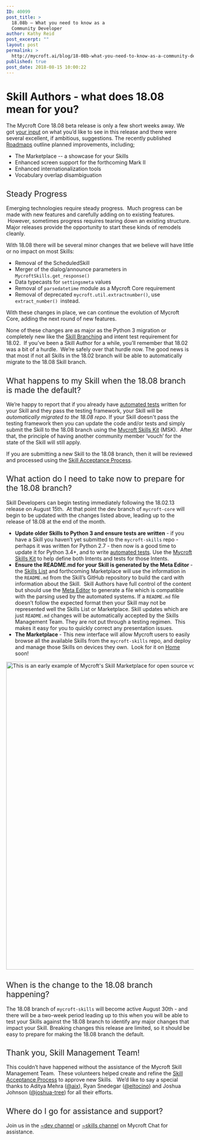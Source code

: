 ```yaml
---
ID: 40099
post_title: >
  18.08b – What you need to know as a
  Community Developer
author: Kathy Reid
post_excerpt: ""
layout: post
permalink: >
  http://mycroft.ai/blog/18-08b-what-you-need-to-know-as-a-community-developer/
published: true
post_date: 2018-08-15 10:00:22
---
```

<h1><b>Skill Authors - what does 18.08 mean for you? </b></h1>
<span style="font-weight: 400;">The Mycroft Core 18.08 beta release is only a few short weeks away. We got </span><a href="https://community.mycroft.ai/t/what-do-you-want-to-see-from-mycroft" target="_blank" rel="noopener"><span style="font-weight: 400;">your input</span></a><span style="font-weight: 400;"> on what you’d like to see in this release and there were several excellent, if ambitious, suggestions. The recently published </span><a href="https://docs.google.com/document/d/1QntesVNTGx-DlSK45gjFi5ToDJtDuMwYY_C-u9C3fFI" target="_blank" rel="noopener"><span style="font-weight: 400;">Roadmaps</span></a><span style="font-weight: 400;"> outline planned improvements, including; </span>
<ul>
 	<li style="font-weight: 400;"><span style="font-weight: 400;">The Marketplace -- a showcase for your Skills</span></li>
 	<li style="font-weight: 400;"><span style="font-weight: 400;">Enhanced screen support for the forthcoming Mark II</span></li>
 	<li style="font-weight: 400;"><span style="font-weight: 400;">Enhanced internationalization tools</span></li>
 	<li style="font-weight: 400;"><span style="font-weight: 400;">Vocabulary overlap disambiguation</span></li>
</ul>
<h2><span style="font-weight: 400;">Steady Progress</span></h2>
<span style="font-weight: 400;">Emerging technologies require steady progress.  Much progress can be made with new features and carefully adding on to existing features.  However, sometimes progress requires tearing down an existing structure. Major releases provide the opportunity to start these kinds of remodels cleanly.</span>

<span style="font-weight: 400;">With 18.08 there will be several minor changes that we believe will have little or no impact on most Skills:</span>
<ul>
 	<li style="font-weight: 400;"><span style="font-weight: 400;">Removal of the ScheduledSkill</span></li>
 	<li style="font-weight: 400;"><span style="font-weight: 400;">Merger of the dialog/announce parameters in <code>MycroftSkills.get_response()</code></span></li>
 	<li style="font-weight: 400;"><span style="font-weight: 400;">Data typecasts for <code>settingsmeta</code> values</span></li>
 	<li style="font-weight: 400;"><span style="font-weight: 400;">Removal of <code>parsedatetime</code> module as a Mycroft Core requirement</span></li>
 	<li><span style="font-weight: 400;">Removal of deprecated <code>mycroft.util.extractnumber()</code>, use <code>extract_number() </code>instead.</span></li>
</ul>
<span style="font-weight: 400;">With these changes in place, we can continue the evolution of Mycroft Core, adding the next round of new features.</span>

<span style="font-weight: 400;">None of these changes are as major as the Python 3 migration or completely new like the </span><a href="https://mycroft.ai/blog/skill-branching-18-02/" target="_blank" rel="noopener"><span style="font-weight: 400;">Skill Branching</span></a><span style="font-weight: 400;"> and intent test requirement for 18.02.  If you’ve been a Skill Author for a while, you’ll remember that 18.02 was a bit of a hurdle.  We’re safely over that hurdle now. The good news is that most if not all Skills in the 18.02 branch will be able to automatically migrate to the 18.08 Skill branch.</span>
<h2><span style="font-weight: 400;">What happens to my Skill when the 18.08 branch is made the default? </span></h2>
<span style="font-weight: 400;">We’re happy to report that if you already have </span><a href="https://mycroft.ai/documentation/skills/automatic-testing/" target="_blank" rel="noopener"><span style="font-weight: 400;">automated tests</span></a><span style="font-weight: 400;"> written for your Skill and they pass the testing framework, your Skill will be </span><i><span style="font-weight: 400;">automatically migrated to the 18.08 repo</span></i><span style="font-weight: 400;">. If your Skill doesn't pass the testing framework then you can update the code and/or tests and simply submit the Skill to the 18.08 branch using the </span><a href="https://mycroft.ai/documentation/skills/msk/" target="_blank" rel="noopener"><span style="font-weight: 400;">Mycroft Skills Kit</span></a><span style="font-weight: 400;"> (MSK).  After that, the principle of having another community member ‘vouch’ for the state of the Skill will still apply. </span>

<span style="font-weight: 400;">If you are submitting a new Skill to the 18.08 branch, then it will be reviewed and processed using the </span><a href="https://mycroft.ai/documentation/skills/skills-acceptance-process/" target="_blank" rel="noopener"><span style="font-weight: 400;">Skill Acceptance Process</span></a><span style="font-weight: 400;">. </span>
<h2><span style="font-weight: 400;">What action do I need to take now to prepare for the 18.08 branch? </span></h2>
<span style="font-weight: 400;">Skill Developers can begin testing immediately following the 18.02.13 release on August 15th.  At that point the dev branch of <code>mycroft-core</code> will begin to be updated with the changes listed above, leading up to the release of 18.08 at the end of the month.</span>
<ul>
 	<li style="font-weight: 400;"><b>Update older Skills to Python 3 and ensure tests are written</b><span style="font-weight: 400;"> - if you have a Skill you haven’t yet submitted to the </span><span style="font-weight: 400;"><code>mycroft-skills</code></span><span style="font-weight: 400;"> repo - perhaps it was written for Python 2.7 - then now is a good time to update it for Python 3.4+, and to write </span><a href="https://mycroft.ai/documentation/skills/automatic-testing/" target="_blank" rel="noopener"><span style="font-weight: 400;">automated tests</span></a><span style="font-weight: 400;">. Use the <a href="https://mycroft.ai/documentation/msk" target="_blank" rel="noopener">Mycroft Skills Kit</a> to help define both Intents and tests for those Intents.</span></li>
 	<li style="font-weight: 400;"><b>Ensure the README.md for your Skill is generated by the Meta Editor </b><span style="font-weight: 400;">- the </span><a href="https://mycroft.ai/skills" target="_blank" rel="noopener"><span style="font-weight: 400;">Skills List</span></a><span style="font-weight: 400;"> and forthcoming Marketplace will use the information in the <code>README.md</code> from the Skill’s GitHub repository to build the card with information about the Skill.  Skill Authors have full control of the content but should use the </span><a href="https://rawgit.com/MycroftAI/mycroft-skills/master/meta_editor.html" target="_blank" rel="noopener"><span style="font-weight: 400;">Meta Editor</span></a><span style="font-weight: 400;"> to generate a file which is compatible with the parsing used by the automated systems. If a <code>README.md</code> file doesn’t follow the expected format then your Skill may not be represented well the Skills List or Marketplace. </span><span style="font-weight: 400;">Skill updates which are just <code>README.md</code> changes will be automatically accepted by the Skills Management Team. They are not put through a testing regimen.  This makes it easy for you to quickly correct any presentation issues.</span></li>
 	<li style="font-weight: 400;"><b>The Marketplace </b><span style="font-weight: 400;">- This new interface will allow Mycroft users to easily browse all the available Skills from the </span><span style="font-weight: 400;"><code>mycroft-skills</code> </span><span style="font-weight: 400;">repo, and deploy and manage those Skills on devices they own.  Look for it on </span><a href="https://home.mycroft.ai" target="_blank" rel="noopener"><span style="font-weight: 400;">Home</span></a><span style="font-weight: 400;"> soon!</span></li>
</ul>
<span style="font-weight: 400;"> <a href="https://mycroft.ai/wp-content/uploads/2018/08/Skill-Marketplace-Example.png"><img class="aligncenter wp-image-40110 size-full" src="https://mycroft.ai/wp-content/uploads/2018/08/Skill-Marketplace-Example.png" alt="This is an early example of Mycroft's Skill Marketplace for open source voice assistant skills" width="1200" height="827" /></a></span>
<h2><span style="font-weight: 400;">When is the change to the 18.08 branch happening? </span></h2>
<span style="font-weight: 400;">The 18.08 branch of <code>mycroft-skills</code> will become active August 30th - and there will be a two-week period leading up to this when you will be able to test your Skills against the 18.08 branch to identify any major changes that impact your Skill. Breaking changes this release are limited, so it should be easy to prepare for making the 18.08 branch the default. </span>
<h2><span style="font-weight: 400;">Thank you, Skill Management Team!</span></h2>
<span style="font-weight: 400;">This couldn’t have happened without the assistance of the Mycroft Skill Management Team.  These volunteers helped create and refine the </span><a href="https://mycroft.ai/documentation/skills/skills-acceptance-process/" target="_blank" rel="noopener"><span style="font-weight: 400;">Skill Acceptance Process</span></a><span style="font-weight: 400;"> to approve new Skills.   We’d like to say a special thanks to Aditya Mehra (<a href="https://github.com/AIIX" target="_blank" rel="noopener">@aix</a>), Ryan Snedegar (<a href="https://github.com/el-tocino" target="_blank" rel="noopener">@eltocino</a>) and Joshua Johnson (<a href="https://github.com/TREE-Ind" target="_blank" rel="noopener">@joshua-tree</a>) for all their efforts.</span>
<h2><span style="font-weight: 400;">Where do I go for assistance and support?</span></h2>
<span style="font-weight: 400;">Join us in the </span><a href="https://chat.mycroft.ai/community/channels/dev" target="_blank" rel="noopener"><span style="font-weight: 400;">~dev channel</span></a><span style="font-weight: 400;"> or </span><a href="https://chat.mycroft.ai/community/channels/skills" target="_blank" rel="noopener"><span style="font-weight: 400;">~skills channel</span></a><span style="font-weight: 400;"> on Mycroft Chat for assistance.</span>